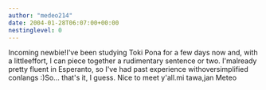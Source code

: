 ```yaml
---
author: "medeo214"
date: 2004-01-28T06:07:00+00:00
nestinglevel: 0
---
```

Incoming newbie!I've been studying Toki Pona for a few days now and, with a littleeffort, I can piece together a rudimentary sentence or two. I'malready pretty fluent in Esperanto, so I've had past experience withoversimplified conlangs :)So... that's it, I guess. Nice to meet y'all.mi tawa,jan Meteo